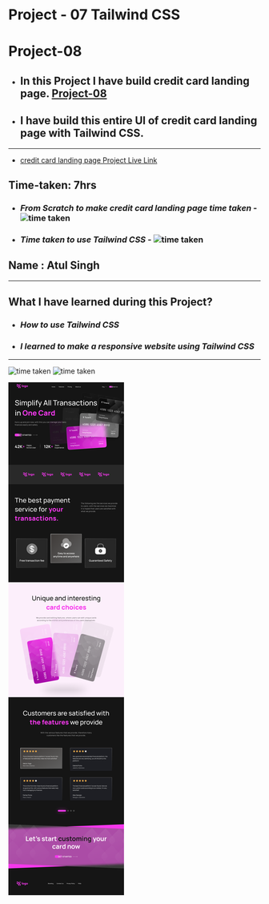 # Project - 07 Tailwind CSS

# Project-08

- ## In this Project I have build credit card landing page. [Project-08](https://fsjs2-27th-nov-project-07-tailwind.netlify.app/) 

- ## I have build this entire UI of credit card landing page with Tailwind CSS.

---

- [credit card landing page Project Live Link](https://fsjs2-27th-nov-project-07-tailwind.netlify.app/)

## Time-taken: 7hrs

- ### _From Scratch to make credit card landing page time taken_ - ![time taken](https://img.shields.io/badge/2-hrs-yellowgreen)

- ### _Time taken to use Tailwind CSS_ - ![time taken](https://img.shields.io/badge/05-hrs-orange)

## Name : Atul Singh

---

## What I have learned during this Project?

- ### _How to use Tailwind CSS_

- ### _I learned to make a responsive website using Tailwind CSS_

---

![time taken](https://img.shields.io/badge/Project-08-green) ![time taken](https://img.shields.io/badge/VSCode%20Clone-Tailwind%20%26%20CSS-orange)




![Project 1](./Credit%20card%20landing%20page.png)
